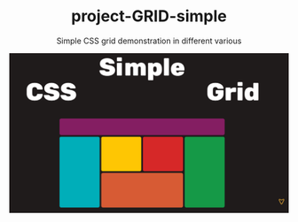 <h1 align="center">project-GRID-simple </h1>
<p align="center"> Simple CSS grid demonstration in different various </p>

![image](https://github.com/one-aedi/project-GRID-simple/blob/main/css%20gird.PNG)
